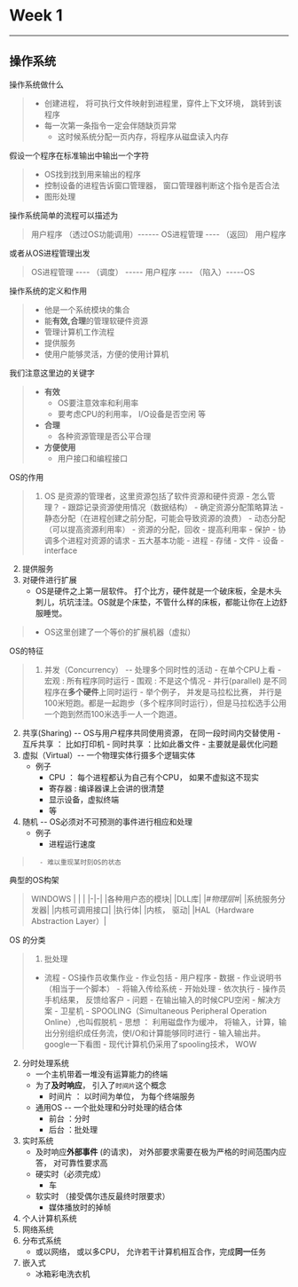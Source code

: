 Week 1
===================


----------


操作系统
-------------

操作系统做什么

> - 创建进程， 将可执行文件映射到进程里，穿件上下文环境， 跳转到该程序
> - 每一次第一条指令一定会伴随缺页异常
>	- 这时候系统分配一页内存，将程序从磁盘读入内存

假设一个程序在标准输出中输出一个字符

>- OS找到找到用来输出的程序
>- 控制设备的进程告诉窗口管理器， 窗口管理器判断这个指令是否合法
>- 图形处理

操作系统简单的流程可以描述为
> 用户程序 （透过OS功能调用）------ OS进程管理  ---- （返回） 用户程序

或者从OS进程管理出发
> OS进程管理 ---- （调度） ----- 用户程序 ---- （陷入）-----OS 

操作系统的定义和作用
>- 他是一个系统模块的集合
>- 能**有效,合理**的管理软硬件资源
>- 管理计算机工作流程
>- 提供服务
>- 使用户能够灵活，方便的使用计算机

我们注意这里边的关键字
>- **有效**
>    - OS要注意效率和利用率
>    - 要考虑CPU的利用率， I/O设备是否空闲 等
>- **合理**
>    - 各种资源管理是否公平合理
>- **方便使用**
>    - 用户接口和编程接口


OS的作用

>1. OS 是资源的管理者，这里资源包括了软件资源和硬件资源
	- 怎么管理？
		- 跟踪记录资源使用情况（数据结构）
		- 确定资源分配策略算法
			- 静态分配（在进程创建之前分配，可能会导致资源的浪费）
			- 动态分配 （可以提高资源利用率）
		- 资源的分配，回收
		- 提高利用率
		- 保护
		- 协调多个进程对资源的请求
	- 五大基本功能
		- 进程
		- 存储
		- 文件
		- 设备
		- interface
2. 提供服务
3. 对硬件进行扩展
	- OS是硬件之上第一层软件。 打个比方，硬件就是一个破床板，全是木头刺儿，坑坑洼洼。OS就是个床垫，不管什么样的床板，都能让你在上边舒服睡觉。
>	- OS这里创建了一个等价的扩展机器（虚拟）

OS的特征
> 1. 并发（Concurrency） -- 处理多个同时性的活动
	- 在单个CPU上看
		- 宏观 : 所有程序同时运行
		- 围观 : 不是这个情况
	- 并行(parallel) 是不同程序在**多个硬件**上同时运行
		- 举个例子， 并发是马拉松比赛， 并行是100米短跑。都是一起跑步（多个程序同时运行），但是马拉松选手公用一个跑到然而100米选手一人一个跑道。
2. 共享(Sharing) --  OS与用户程序共同使用资源， 在同一段时间内交替使用
		- 互斥共享 ： 比如打印机
		- 同时共享 ：比如此番文件
		- 主要就是最优化问题
3. 虚拟（Virtual）--  一个物理实体行摄多个逻辑实体
	- 例子
		- CPU ： 每个进程都认为自己有个CPU， 如果不虚拟这不现实
		- 寄存器 : 编译器课上会讲的很清楚
		- 显示设备，虚拟终端
		- 等
4. 随机 -- OS必须对不可预测的事件进行相应和处理
	- 例子
		- 进程运行速度
>		- 难以重现某时刻OS的状态

典型的OS构架

> WINDOWS
>| | |
|-|-|
|各种用户态的模块|
|DLL库|
|*#物理层#*|
|系统服务分发器|
|内核可调用接口|
|执行体|
|内核， 驱动|
|HAL（Hardware Abstraction Layer）|


OS 的分类
> 1. 批处理
> - 流程
		- OS操作员收集作业
			- 作业包括
				- 用户程序
				- 数据
				- 作业说明书（相当于一个脚本）
		- 将输入传给系统
		- 开始处理
		- 依次执行
		- 	操作员手机结果， 反馈给客户
	- 问题
		- 在输出输入的时候CPU空闲
	- 解决方案
		- 卫星机
		- SPOOLING（Simultaneous Peripheral Operation Online）,也叫假脱机
			- 思想 ： 利用磁盘作为缓冲， 将输入，计算，输出分别组织成任务流，使I/O和计算能够同时进行
			- 输入输出井。google一下看图
			- 现代计算机仍采用了spooling技术， WOW
2. 分时处理系统
	- 一个主机带着一堆没有运算能力的终端
	- 为了**及时响应**， 引入了`时间片`这个概念
		- 时间片 ： 以时间为单位， 为每个终端服务
	- 通用OS -- 一个批处理和分时处理的结合体
		- 前台 ：分时
		- 后台 ：批处理
3. 实时系统
	- 及时响应**外部事件** (的请求)， 对外部要求需要在极为严格的时间范围内应答， 对可靠性要求高
	- 硬实时（必须完成）
		- 车
	- 软实时 （接受偶尔违反最终时限要求）
		- 媒体播放时的掉帧
4. 个人计算机系统
5. 网络系统
6. 分布式系统
	- 或以网络， 或以多CPU， 允许若干计算机相互合作，完成**同一**任务
7. 嵌入式
	- 冰箱彩电洗衣机

